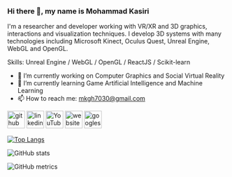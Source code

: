 ### Hi there 👋, my name is Mohammad Kasiri
I'm a researcher and developer working with VR/XR and 3D graphics, interactions and visualization techniques. I develop 3D systems with many technologies including Microsoft Kinect, Oculus Quest, Unreal Engine, WebGL and OpenGL.

Skills: Unreal Engine / WebGL / OpenGL /  ReactJS /  Scikit-learn

- 🔭 I’m currently working on Computer Graphics and Social Virtual Reality 
- 🌱 I’m currently learning Game Artificial Intelligence and Machine Learning 
- 📫 How to reach me: mkgh7030@gmail.com 


[<img src='https://cdn.jsdelivr.net/npm/simple-icons@3.0.1/icons/github.svg' alt='github' height='40'>](https://github.com/mo-kasiri)  [<img src='https://cdn.jsdelivr.net/npm/simple-icons@3.0.1/icons/linkedin.svg' alt='linkedin' height='40'>](https://www.linkedin.com/in/https://www.linkedin.com/in/mohammad-kasiri-979b8513a//)  [<img src='https://cdn.jsdelivr.net/npm/simple-icons@3.0.1/icons/youtube.svg' alt='YouTube' height='40'>](https://www.youtube.com/channel/youtube.com/@mokasiri)  [<img src='https://cdn.jsdelivr.net/npm/simple-icons@3.0.1/icons/icloud.svg' alt='website' height='40'>](https://mokasiri-portfolio-d6w6.vercel.app/)  [<img src='https://cdn.jsdelivr.net/npm/simple-icons@3.0.1/icons/googlescholar.svg' alt='googlescholar' height='40'>](https://mokasiri-portfolio-d6w6.vercel.app/)  

[![Top Langs](https://github-readme-stats.vercel.app/api/top-langs/?username=mo-kasiri)](https://github.com/anuraghazra/github-readme-stats)

![GitHub stats](https://github-readme-stats.vercel.app/api?username=mo-kasiri&show_icons=true&count_private=true)  

![GitHub metrics](https://metrics.lecoq.io/mo-kasiri)  

